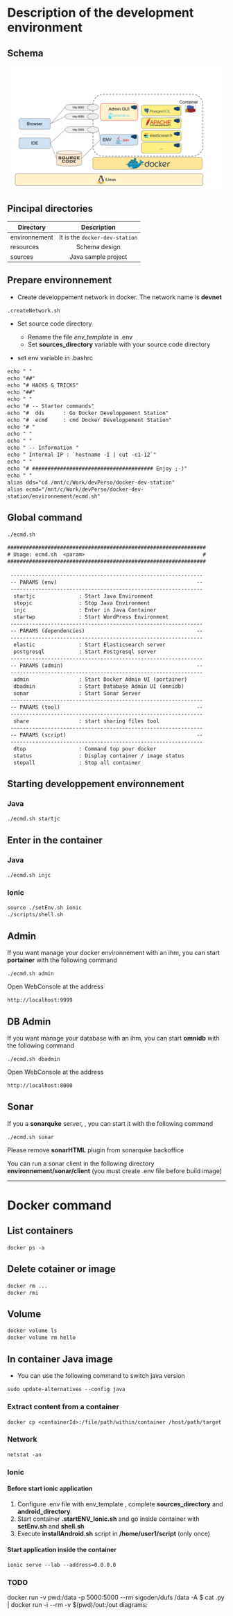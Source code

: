 # Description of the development environment

## Schema 

![Description of the development environment](./resources/Archi_Environnement_DEV.svg)

## Pincipal directories

| Directory        | Description           |
| ------------- |:-------------:|
| environnement      | It is the `docker-dev-station` |
| resources      | Schema design |
| sources | Java sample project  |

## Prepare environnement 

- Create developpement network in docker. The network name is **devnet**

```
.createNetwork.sh
```

- Set source code directory

  + Rename the file *env_template* in .env
  + Set **sources_directory** variable with your source code directory


- set env variable in .bashrc
```
echo " "
echo "##"
echo "# HACKS & TRICKS"
echo "##"
echo " "
echo "# -- Starter commands"
echo "#  dds      : Go Docker Developpement Station"
echo "#  ecmd     : cmd Docker Developpement Station"
echo "# "
echo " "
echo " "
echo " -- Information "
echo " Internal IP : `hostname -I | cut -c1-12`"
echo " "
echo "# ####################################### Enjoy ;-)"
echo " "
alias dds="cd /mnt/c/Work/devPerso/docker-dev-station"
alias ecmd="/mnt/c/Work/devPerso/docker-dev-station/environnement/ecmd.sh"
```

## Global command 

```
./ecmd.sh
```
 
``` 
################################################################
# Usage: ecmd.sh  <param>                                      #
################################################################
 
 -------------------------------------------------------------- 
 -- PARAMS (env)                                             -- 
 -------------------------------------------------------------- 
  startjc              : Start Java Environment
  stopjc               : Stop Java Environment
  injc                 : Enter in Java Container
  startwp              : Start WordPress Environment
 -------------------------------------------------------------- 
 -- PARAMS (dependencies)                                    -- 
 -------------------------------------------------------------- 
  elastic              : Start Elasticsearch server
  postgresql           : Start Postgresql server
 -------------------------------------------------------------- 
 -- PARAMS (admin)                                           -- 
 -------------------------------------------------------------- 
  admin                : Start Docker Admin UI (portainer)
  dbadmin              : Start Database Admin UI (omnidb)
  sonar                : Start Sonar Server
 -------------------------------------------------------------- 
 -- PARAMS (tool)                                            -- 
 -------------------------------------------------------------- 
  share                : start sharing files tool
 -------------------------------------------------------------- 
 -- PARAMS (script)                                          -- 
 -------------------------------------------------------------- 
  dtop                 : Command top pour docker
  status               : Display container / image status
  stopall              : Stop all container

```


## Starting developpement environnement 

### Java 
```
./ecmd.sh startjc
```

## Enter in the container

### Java 

```
./ecmd.sh injc
```


### Ionic 

```
source ./setEnv.sh ionic
./scripts/shell.sh
```

## Admin

If you want manage your docker environnement with an ihm, you can start **portainer** with the following command

```
./ecmd.sh admin
```

Open WebConsole at the address
```
http://localhost:9999
```

## DB Admin

If you want manage your database with an ihm, you can start **omnidb** with the following command

```
./ecmd.sh dbadmin
```

Open WebConsole at the address
```
http://localhost:8000
```

## Sonar

If you a **sonarquke** server, , you can start it with the following command

```
./ecmd.sh sonar
```

Please remove **sonarHTML** plugin from sonarquke backoffice

You can run a sonar client in the following directory **environnement/sonar/client**
(you must create .env file before build image)

---
# Docker command

## List containers
```
docker ps -a
```

## Delete cotainer or image
```
docker rm ...
docker rmi 
```

## Volume
```
docker volume ls
docker volume rm hello
```

## In container Java image
- You can use the following command to switch java version
```
sudo update-alternatives --config java
```


### Extract content from a container
```
docker cp <containerId>:/file/path/within/container /host/path/target
```


### Network
```
netstat -an
```


### Ionic

#### Before start ionic application

  1. Configure .env file with env_template , complete **sources_directory** and **android_directory**
  2. Start container **.startENV_Ionic.sh** and go inside container with **setEnv.sh** and **shell.sh** 
  3. Execute **installAndroid.sh** script in **/home/user1/script** (only once)

#### Start application inside the container

```
ionic serve --lab --address=0.0.0.0
```

### TODO
docker run -v pwd:/data -p 5000:5000 --rm sigoden/dufs /data -A
$ cat <diagram-file>.py | docker run -i --rm -v $(pwd)/out:/out diagrams:<version>

